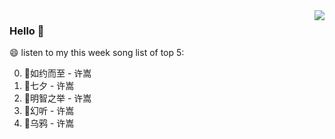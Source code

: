 <img align="right"  src="https://github-readme-stats.vercel.app/api/top-langs/?username=kvnZero" />

### Hello 👋

😄 listen to my this week song list of top 5:

0. 🌈如约而至 - 许嵩
1. 🌈七夕 - 许嵩
2. 🌈明智之举 - 许嵩
3. 🌈幻听 - 许嵩
4. 🌈乌鸦 - 许嵩

